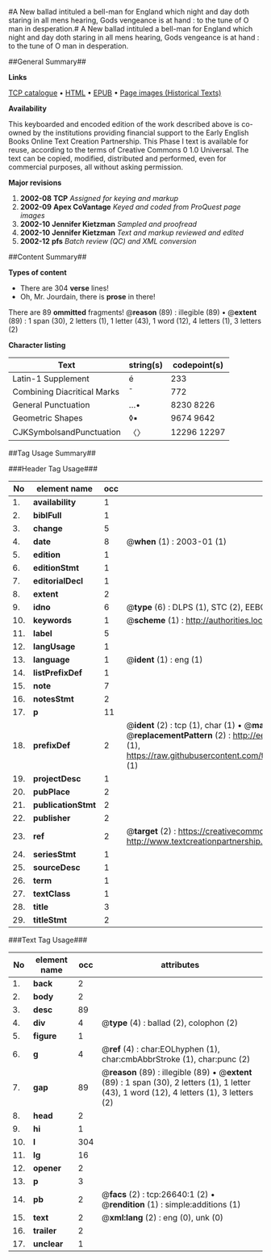 #A New ballad intituled a bell-man for England which night and day doth staring in all mens hearing, Gods vengeance is at hand : to the tune of O man in desperation.#
A New ballad intituled a bell-man for England which night and day doth staring in all mens hearing, Gods vengeance is at hand : to the tune of O man in desperation.

##General Summary##

**Links**

[TCP catalogue](http://www.ota.ox.ac.uk/tcp/)  • 
[HTML](http://tei.it.ox.ac.uk/tcp/Texts-HTML/free/A08/A08117.html)  • 
[EPUB](http://tei.it.ox.ac.uk/tcp/Texts-EPUB/free/A08/A08117.epub) • 
[Page images (Historical Texts)](https://data.historicaltexts.jisc.ac.uk/view?pubId=eebo-23441493e&pageId=eebo-23441493e-26640-1)

**Availability**

This keyboarded and encoded edition of the
	       work described above is co-owned by the institutions
	       providing financial support to the Early English Books
	       Online Text Creation Partnership. This Phase I text is
	       available for reuse, according to the terms of Creative
	       Commons 0 1.0 Universal. The text can be copied,
	       modified, distributed and performed, even for
	       commercial purposes, all without asking permission.

**Major revisions**

1. __2002-08__ __TCP__ *Assigned for keying and markup*
1. __2002-09__ __Apex CoVantage__ *Keyed and coded from ProQuest page images*
1. __2002-10__ __Jennifer Kietzman__ *Sampled and proofread*
1. __2002-10__ __Jennifer Kietzman__ *Text and markup reviewed and edited*
1. __2002-12__ __pfs__ *Batch review (QC) and XML conversion*

##Content Summary##

**Types of content**

  * There are 304 **verse** lines!
  * Oh, Mr. Jourdain, there is **prose** in there!

There are 89 **ommitted** fragments! 
 @__reason__ (89) : illegible (89)  •  @__extent__ (89) : 1 span (30), 2 letters (1), 1 letter (43), 1 word (12), 4 letters (1), 3 letters (2)

**Character listing**


|Text|string(s)|codepoint(s)|
|---|---|---|
|Latin-1 Supplement|é|233|
|Combining             Diacritical Marks|̄|772|
|General Punctuation|…•|8230 8226|
|Geometric Shapes|◊▪|9674 9642|
|CJKSymbolsandPunctuation|〈〉|12296 12297|

##Tag Usage Summary##

###Header Tag Usage###

|No|element name|occ|attributes|
|---|---|---|---|
|1.|__availability__|1||
|2.|__biblFull__|1||
|3.|__change__|5||
|4.|__date__|8| @__when__ (1) : 2003-01 (1)|
|5.|__edition__|1||
|6.|__editionStmt__|1||
|7.|__editorialDecl__|1||
|8.|__extent__|2||
|9.|__idno__|6| @__type__ (6) : DLPS (1), STC (2), EEBO-CITATION (1), OCLC (1), VID (1)|
|10.|__keywords__|1| @__scheme__ (1) : http://authorities.loc.gov/ (1)|
|11.|__label__|5||
|12.|__langUsage__|1||
|13.|__language__|1| @__ident__ (1) : eng (1)|
|14.|__listPrefixDef__|1||
|15.|__note__|7||
|16.|__notesStmt__|2||
|17.|__p__|11||
|18.|__prefixDef__|2| @__ident__ (2) : tcp (1), char (1)  •  @__matchPattern__ (2) : ([0-9\-]+):([0-9IVX]+) (1), (.+) (1)  •  @__replacementPattern__ (2) : http://eebo.chadwyck.com/downloadtiff?vid=$1&page=$2 (1), https://raw.githubusercontent.com/textcreationpartnership/Texts/master/tcpchars.xml#$1 (1)|
|19.|__projectDesc__|1||
|20.|__pubPlace__|2||
|21.|__publicationStmt__|2||
|22.|__publisher__|2||
|23.|__ref__|2| @__target__ (2) : https://creativecommons.org/publicdomain/zero/1.0/ (1), http://www.textcreationpartnership.org/docs/. (1)|
|24.|__seriesStmt__|1||
|25.|__sourceDesc__|1||
|26.|__term__|1||
|27.|__textClass__|1||
|28.|__title__|3||
|29.|__titleStmt__|2||


###Text Tag Usage###

|No|element name|occ|attributes|
|---|---|---|---|
|1.|__back__|2||
|2.|__body__|2||
|3.|__desc__|89||
|4.|__div__|4| @__type__ (4) : ballad (2), colophon (2)|
|5.|__figure__|1||
|6.|__g__|4| @__ref__ (4) : char:EOLhyphen (1), char:cmbAbbrStroke (1), char:punc (2)|
|7.|__gap__|89| @__reason__ (89) : illegible (89)  •  @__extent__ (89) : 1 span (30), 2 letters (1), 1 letter (43), 1 word (12), 4 letters (1), 3 letters (2)|
|8.|__head__|2||
|9.|__hi__|1||
|10.|__l__|304||
|11.|__lg__|16||
|12.|__opener__|2||
|13.|__p__|3||
|14.|__pb__|2| @__facs__ (2) : tcp:26640:1 (2)  •  @__rendition__ (1) : simple:additions (1)|
|15.|__text__|2| @__xml:lang__ (2) : eng (0), unk (0)|
|16.|__trailer__|2||
|17.|__unclear__|1||
